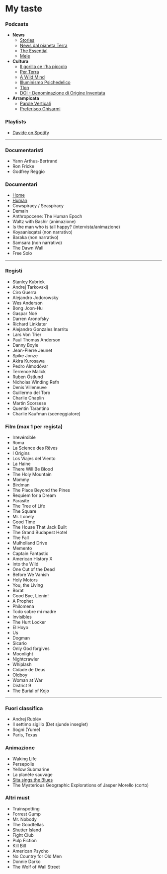 # My taste

### Podcasts
- **News**
  - [Stories](https://open.spotify.com/show/1FaCiqGahURjjO42JOMiyd)
  - [News dal pianeta Terra](https://open.spotify.com/show/1mO2TYhsOg6r2mhDlbV0OT)
  - [The Essential](https://open.spotify.com/show/43A9fUmUbLYaHKSi1lAtn5)
  - [Mele](https://open.spotify.com/show/1LuWOPevfjqV0RmrBF37C1)
- **Cultura**
  - [Il gorilla ce l'ha piccolo](https://open.spotify.com/show/52GCxZbAxfgm9eI8ZBtCmb)
  - [Per Terra](https://open.spotify.com/show/30pifsNr3VrHMDf3ZQbfn3)
  - [A Wild Mind](https://open.spotify.com/show/53rrraht6EDz4lv3vSMp8x)
  - [Illuminismo Psichedelico](https://open.spotify.com/show/4jTtobaXZHNdoXTDQjG1d0)
  - [Tlon](https://open.spotify.com/show/5dtrhf7zRe0u0UfDzpoIDp)
  - [DOI - Denominazione di Origine Inventata](https://open.spotify.com/show/4HAxuHe75m4b1Wq0sAtBkV)
- **Arrampicata**
  - [Parole Verticali](https://open.spotify.com/show/0NuEOq4geUG65Kbrk6Mfnj)
  - [Preferisco Ghisarmi](https://open.spotify.com/show/36ozA7y2lDUwUK30W896Fg)

### Playlists
- [Davide on Spotify](https://open.spotify.com/user/davide__2000_)

---

### Documentaristi
- Yann Arthus-Bertrand
- Ron Fricke
- Godfrey Reggio

### Documentari
- [Home](https://www.youtube.com/watch?v=-GUeDISwZ3E&ab_channel=CulturethequeIFRU)
- [Human](https://www.youtube.com/watch?v=7avgocqkmZM&ab_channel=HUMANItalien)
- Cowspiracy / Seaspiracy
- Demain
- Anthropocene: The Human Epoch
- Waltz with Bashir (animazione)
- Is the man who is tall happy? (intervista/animazione)
- Koyaanisqatsi (non narrativo)
- Baraka (non narrativo)
- Samsara (non narrativo)
- The Dawn Wall
- Free Solo

---

### Registi
- Stanley Kubrick
- Andrej Tarkovskij
- Ciro Guerra
- Alejandro Jodorowsky
- Wes Anderson
- Bong Joon-Hu
- Gaspar Noé
- Darren Aronofsky
- Richard Linklater
- Alejandro Gonzales Inarritu
- Lars Von Trier
- Paul Thomas Anderson
- Danny Boyle
- Jean-Pierre Jeunet
- Spike Jonze
- Akira Kurosawa
- Pedro Almodóvar
- Terrence Malick
- Ruben Östlund
- Nicholas Winding Refn
- Denis Villeneuve
- Guillermo del Toro
- Charlie Chaplin
- Martin Scorsese
- Quentin Tarantino
- Charlie Kaufman (sceneggiatore)

### Film (max 1 per regista)
- Irrevérsible
- Roma
- La Science des Rêves
- I Origins
- Los Viajes del Viento
- La Haine
- There Will Be Blood
- The Holy Mountain
- Mommy
- Birdman
- The Place Beyond the Pines
- Requiem for a Dream
- Parasite
- The Tree of Life
- The Square
- Mr. Lonely
- Good Time
- The House That Jack Built
- The Grand Budapest Hotel
- The Fall
- Mulholland Drive
- Memento
- Captain Fantastic
- American History X
- Into the Wild
- One Cut of the Dead
- Before We Vanish
- Holy Motors
- You, the Living
- Borat
- Good Bye, Lienin!
- A Prophet
- Philomena
- Todo sobre mi madre
- Invisibles
- The Hurt Locker
- El Hoyo
- Us
- Dogman
- Sicario
- Only God forgives
- Moonlight
- Nightcrawler
- Whiplash
- Cidade de Deus
- Oldboy
- Woman at War
- District 9
- The Burial of Kojo

---

### Fuori classifica
- Andrej Rublëv
- Il settimo sigillo (Det sjunde inseglet)
- Sogni (Yume)
- Paris, Texas

### Animazione
- Waking Life
- Persepolis
- Yellow Submarine
- La planète sauvage
- [Sita sings the Blues](https://www.youtube.com/watch?v=RzTg7YXuy34&ab_channel=QuestionCopyright)
- The Mysterious Geographic Explorations of Jasper Morello (corto)

### Altri must
- Trainspotting
- Forrest Gump
- Mr. Nobody
- The Goodfellas
- Shutter Island
- Fight Club
- Pulp Fiction
- Kill Bill
- American Psycho
- No Country for Old Men
- Donnie Darko
- The Wolf of Wall Street
